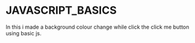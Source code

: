 # JAVASCRIPT_BASICS
In this i made a background colour change while click the click me button using basic js.
